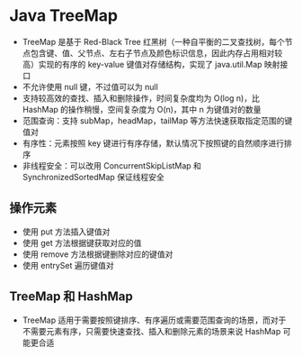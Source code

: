 # Java TreeMap
- TreeMap 是基于 Red-Black Tree 红黑树（一种自平衡的二叉查找树，每个节点包含键、值、父节点、左右子节点及颜色标识信息，因此内存占用相对较高）实现的有序的 key-value 键值对存储结构，实现了 java.util.Map 映射接口
- 不允许使用 null 键，不过值可以为 null
- 支持较高效的查找、插入和删除操作，时间复杂度均为 O(log n)，比 HashMap 的操作稍慢，空间复杂度为 O(n)，其中 n 为键值对的数量
- 范围查询：支持 subMap，headMap，tailMap 等方法快速获取指定范围的键值对
- 有序性：元素按照 key 键进行有序存储，默认情况下按照键的自然顺序进行排序
- 非线程安全：可以改用 ConcurrentSkipListMap 和 SynchronizedSortedMap 保证线程安全

## 操作元素
- 使用 put 方法插入键值对
- 使用 get 方法根据键获取对应的值
- 使用 remove 方法根据键删除对应的键值对
- 使用 entrySet 遍历键值对

## TreeMap 和 HashMap
- TreeMap 适用于需要按照键排序、​有序遍历或需要范围查询的场景，而对于不需要元素有序，只需要快速查找、插入和删除元素的场景来说 HashMap 可能更合适